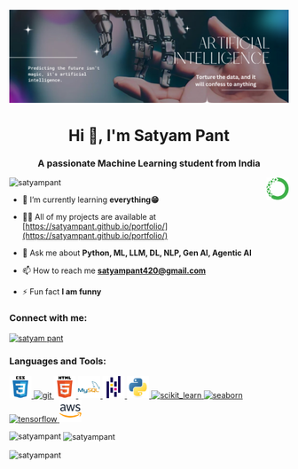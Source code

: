 ![logo](https://github.com/Satyampant/Satyampant/blob/main/banner1.png)
<h1 align="center">Hi 👋, I'm Satyam Pant</h1>
<h3 align="center">A passionate Machine Learning student from India</h3>

<img align="right" alt="coding" width="40" height="40" src="https://github.com/devicons/devicon/blob/master/icons/anaconda/anaconda-original.svg">

<p align="left"> <img src="https://komarev.com/ghpvc/?username=satyampant&label=Profile%20views&color=0e75b6&style=flat" alt="satyampant" /> </p>

- 🌱 I’m currently learning **everything😁**

- 👨‍💻 All of my projects are available at [https://satyampant.github.io/portfolio/](https://satyampant.github.io/portfolio/)

- 💬 Ask me about **Python, ML, LLM, DL, NLP, Gen AI, Agentic AI**

- 📫 How to reach me **satyampant420@gmail.com**

- ⚡ Fun fact **I am funny**

<h3 align="left">Connect with me:</h3>
<p align="left">
<a href="https://linkedin.com/in/satyam pant" target="blank"><img align="center" src="https://raw.githubusercontent.com/rahuldkjain/github-profile-readme-generator/master/src/images/icons/Social/linked-in-alt.svg" alt="satyam pant" height="30" width="40" /></a>
</p>

<h3 align="left">Languages and Tools:</h3>
<p align="left"> <a href="https://www.w3schools.com/css/" target="_blank" rel="noreferrer"> <img src="https://raw.githubusercontent.com/devicons/devicon/master/icons/css3/css3-original-wordmark.svg" alt="css3" width="40" height="40"/> </a> <a href="https://git-scm.com/" target="_blank" rel="noreferrer"> <img src="https://www.vectorlogo.zone/logos/git-scm/git-scm-icon.svg" alt="git" width="40" height="40"/> </a> <a href="https://www.w3.org/html/" target="_blank" rel="noreferrer"> <img src="https://raw.githubusercontent.com/devicons/devicon/master/icons/html5/html5-original-wordmark.svg" alt="html5" width="40" height="40"/> </a> <a href="https://www.mysql.com/" target="_blank" rel="noreferrer"> <img src="https://raw.githubusercontent.com/devicons/devicon/master/icons/mysql/mysql-original-wordmark.svg" alt="mysql" width="40" height="40"/> </a> <a href="https://pandas.pydata.org/" target="_blank" rel="noreferrer"> <img src="https://raw.githubusercontent.com/devicons/devicon/2ae2a900d2f041da66e950e4d48052658d850630/icons/pandas/pandas-original.svg" alt="pandas" width="40" height="40"/> </a> <a href="https://www.python.org" target="_blank" rel="noreferrer"> <img src="https://raw.githubusercontent.com/devicons/devicon/master/icons/python/python-original.svg" alt="python" width="40" height="40"/> </a> <a href="https://scikit-learn.org/" target="_blank" rel="noreferrer"> <img src="https://upload.wikimedia.org/wikipedia/commons/0/05/Scikit_learn_logo_small.svg" alt="scikit_learn" width="40" height="40"/> </a> <a href="https://seaborn.pydata.org/" target="_blank" rel="noreferrer"> <img src="https://seaborn.pydata.org/_images/logo-mark-lightbg.svg" alt="seaborn" width="40" height="40"/> </a> <a href="https://www.tensorflow.org" target="_blank" rel="noreferrer"> <img src="https://www.vectorlogo.zone/logos/tensorflow/tensorflow-icon.svg" alt="tensorflow" width="40" height="40"/> </a> <a href="https://aws.amazon.com" target="_blank" rel="noreferrer"> <img src="https://github.com/devicons/devicon/blob/master/icons/amazonwebservices/amazonwebservices-original-wordmark.svg" alt="aws" width="40" height="40"/> </a> </p>

<p><img align="left" src="https://github-readme-stats.vercel.app/api/top-langs?username=satyampant&show_icons=true&locale=en&layout=compact" alt="satyampant" /></p>

<p>&nbsp;<img align="center" src="https://github-readme-stats.vercel.app/api?username=satyampant&show_icons=true&locale=en" alt="satyampant" /></p>

<p><img align="center" src="https://github-readme-streak-stats.herokuapp.com/?user=satyampant&" alt="satyampant" /></p>
